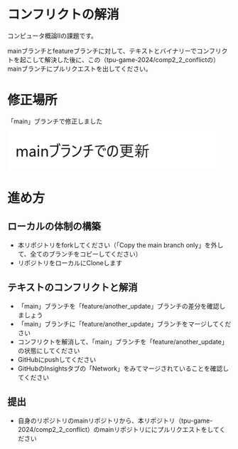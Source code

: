 # コンフリクトの解消
コンピュータ概論IIの課題です。

mainブランチとfeatureブランチに対して、テキストとバイナリーでコンフリクトを起こして解決した後に、この（tpu-game-2024/comp2_2_conflictの）mainブランチにプルリクエストを出してください。

# 修正場所

「main」ブランチで修正しました

![画像](image.png)

# 進め方

## ローカルの体制の構築
* 本リポジトリをforkしてください（「Copy the main branch only」を外して、全てのブランチをコピーしてください）
* リポジトリをローカルにCloneします

## テキストのコンフリクトと解消
* 「main」ブランチを「feature/another_update」ブランチの差分を確認しましょう
* 「main」ブランチに「feature/another_update」ブランチをマージしてください
* コンフリクトを解消して、「main」ブランチを「feature/another_update」の状態にしてください
* GitHubにpushしてください
* GitHubのInsightsタブの「Network」をみてマージされていることを確認してください

## 提出

* 自身のリポジトリのmainリポジトリから、本リポジトリ（tpu-game-2024/comp2_2_conflict）のmainリポジトリににプルリクエストをしてください
